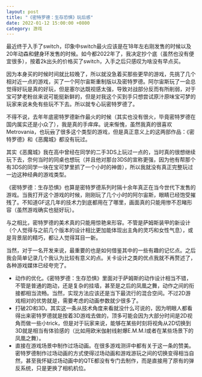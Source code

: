```yaml
---
layout: post
title: "《密特罗德：生存恐惧》玩后感"
date: 2022-01-12 15:00:00 +0800
category: 游戏
---
```


最近终于入手了switch，印象中switch最火应该是在18年左右刚发售的时候以及20年动森和健身环发售的时候。如今都2022年了，我决定抄个底（虽然也没有便宜很多），按着2k出头的价格买了switch，入手之后只感叹为啥没有早点买。

因为本身买的时候时间就比较晚了，所以就没急着买那些更早的游戏，先挑了几个相对近一点的游戏，买了一个阿尔宙斯重制版以及密特罗德。阿尔宙斯玩了一会总觉得好玩是真的好玩，但是塞尔达既视感太强，导致对战部分反而有所削弱，对于宝可梦老粉丝来说可能挺新鲜的，但是对我这个买到手只想尝试原汁原味宝可梦的玩家来说未免有些玩不下去。所以就专心玩密特罗德了。

不得不说，去年年底密特罗德新作最火的时候（其实也没有很火，毕竟密特罗德在国内属实还是小众了），我是真的手痒痒。说来惭愧，虽然我真的很喜欢Metrovania，也玩~~云~~了很多这个类型的游戏，但是真正意义上的这两部作品：《密特罗德》和《恶魔城》都没有玩过。

其实《恶魔城》我在高中曾经在同学的二手3DS上玩过一点的，当时真的很想继续玩下去，奈何当时的同桌也想玩（并且他对那台3DS的宣称更强，因为他有帮那个有3DS的同学一块在宝可梦里抓了一个小时的神兽），所以我就没有真正完整玩过一边这种经典的游戏类型。

《密特罗德：生存恐惧》也算是密特罗德系列时隔十余年真正在当今世代下发售的游戏。当我打开这个游戏的时候，刚刚玩了几个小时的阿尔宙斯，眼睛已经饱受摧残了。不知道GF这几年的技术力到底都用在了哪里，画面真的只能用惨不忍睹形容（虽然游戏确实也挺好玩）。

与之相比，密特罗德的美术真的只能用惊艳来形容。不管是萨姆斯装甲的新设计（个人觉得与之前几个版本的设计相比更加能体现出主角的灵巧和女性气息），或是背景层的精巧，都让人觉得耳目一新。

当然，对于一名开发来说，最重要的也是如何借鉴其中的一些有趣的记忆点。之后我会简单记录几个我认为比较有意义的点。关卡设计之类的优点我就不再赘述了，各种游戏媒体已经夸完了。

- 动作的优化。《密特罗德：生存恐惧》里面对于萨姆斯的动作设计相当不错，不管是普通的跑动，还是复杂的挂墙，甚至是之后的凤凰之舞，动作之间的衔接都相当流畅。当然，实现方法应该还是当下最流行的混合空间。不过2D游戏相对的优势就是，需要考虑的动画参数就少很多了。
- 打破2D和3D。其实这一条从技术角度来看就没什么可说的，因为明眼人都看得出来密特罗德就是按着3D游戏去做的，顶多可能会因为大部分时间是2D视角而做一些小trick，但是对于玩家来说，能够在某些时刻将视角从2D切换到3D就是相当有体验感的（比如用欧米伽射线射爆E.M.M.I或者在某些场景下的凤凰之舞）。
- 直接在游戏场景中制作过场动画。在很多游戏测评中都有关于这一条的赞美。密特罗德制作过场动画的方式使得过场动画和游戏游玩之间的切换变得相当自然，甚至我怀疑过场动画中的QTE都没有专门去制作，而是直接用了原有的弹反系统，只是更换了相机机位。